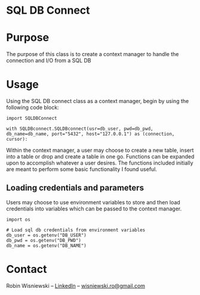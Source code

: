 # SQL DB Connect
# Purpose
The purpose of this class is to create a context manager to handle the connection and I/O from a SQL DB
# Usage
Using the SQL DB connect class as a context manager, begin by using the following code block:
```
import SQLDBConnect

with SQLDBconnect.SQLDBconnect(usr=db_user, pwd=db_pwd, db_name=db_name, port="5432", host="127.0.0.1") as (connection, cursor):
```
Within the context manager, a user may choose to create a new table, insert into a table or drop and create a table in one go. Functions can be expanded upon to accomplish whatever a user desires. The functions included initially are meant to perform some basic functionality I found useful. 

## Loading credentials and parameters
Users may choose to use environment variables to store and then load credentials into variables which can be passed to the context manager.
```
import os

# Load sql db credentials from environment variables
db_user = os.getenv("DB_USER")
db_pwd = os.getenv("DB_PWD")
db_name = os.getenv("DB_NAME")
```

# Contact
Robin Wisniewski – [LinkedIn](https://www.linkedin.com/in/robin-wisniewski/) –  [wisniewski.ro@gmail.com](mailto:wisniewski.ro@gmail.com)

